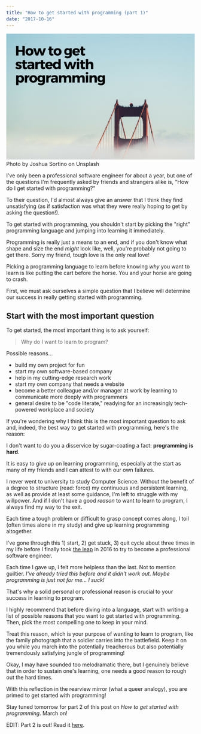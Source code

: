 ```yaml
---
title: "How to get started with programming (part 1)"
date: "2017-10-16"
---
```


![how to get started with programming banner nickang blog](images/how-to-get-started-with-programming-banner-nickang-blog.png) Photo by Joshua Sortino on Unsplash

I've only been a professional software engineer for about a year, but one of the questions I'm frequently asked by friends and strangers alike is, "How do I get started with programming?"

To their question, I'd almost always give an answer that I think they find unsatisfying (as if satisfaction was what they were really hoping to get by asking the question!).

To get started with programming, you shouldn't start by picking the "right" programming language and jumping into learning it immediately.

Programming is really just a means to an end, and if you don't know what shape and size the end _might_ look like, well, you're probably not going to get there. Sorry my friend, tough love is the only real love!

Picking a programming language to learn before knowing _why_ you want to learn is like putting the cart before the horse. You and your horse are going to crash.

First, we must ask ourselves a simple question that I believe will determine our success in really getting started with programming.

## Start with the most important question

To get started, the most important thing is to ask yourself:

> Why do I want to learn to program?

Possible reasons...

- build my own project for fun
- start my own software-based company
- help in my cutting-edge research work
- start my own company that needs a website
- become a better colleague and/or manager at work by learning to communicate more deeply with programmers
- general desire to be "code literate," readying for an increasingly tech-powered workplace and society

If you're wondering why I think this is the most important question to ask and, indeed, the best way to get started with programming, here's the reason:

I don't want to do you a disservice by sugar-coating a fact: **programming is hard**.

It is easy to give up on learning programming, especially at the start as many of my friends and I can attest to with our own failures.

I never went to university to study Computer Science. Without the benefit of a degree to structure (read: force) my continuous and persistent learning, as well as provide at least some guidance, I'm left to struggle with my willpower. And if I don't have a good _reason_ to want to learn to program, I always find my way to the exit.

Each time a tough problem or difficult to grasp concept comes along, I toil (often times alone in my study) and give up learning programming altogether.

I've gone through this 1) start, 2) get stuck, 3) quit cycle about three times in my life before I finally took [the leap](/2016-08-16-general-assembly-singapore-web-development/) in 2016 to try to become a professional software engineer.

Each time I gave up, I felt more helpless than the last. Not to mention guiltier. _I've already tried this before and it didn't work out. Maybe programming is just not for me... I suck!_

That's why a solid personal or professional reason is crucial to your success in learning to program.

I highly recommend that before diving into a language, start with writing a list of possible reasons that you want to get started with programming. Then, pick the most compelling one to keep in your mind.

Treat this reason, which is your purpose of wanting to learn to program, like the family photograph that a soldier carries into the battlefield. Keep it on you while you march into the potentially treacherous but also potentially tremendously satisfying jungle of programming!

Okay, I may have sounded too melodramatic there, but I genuinely believe that in order to sustain one's learning, one needs a good reason to rough out the hard times.

With this reflection in the rearview mirror (what a queer analogy), you are primed to get started with programming!

Stay tuned tomorrow for part 2 of this post on _How to get started with programming_. March on!

EDIT: Part 2 is out! Read it [here](/2017-10-17-how-to-get-started-with-programming-part-2/).
